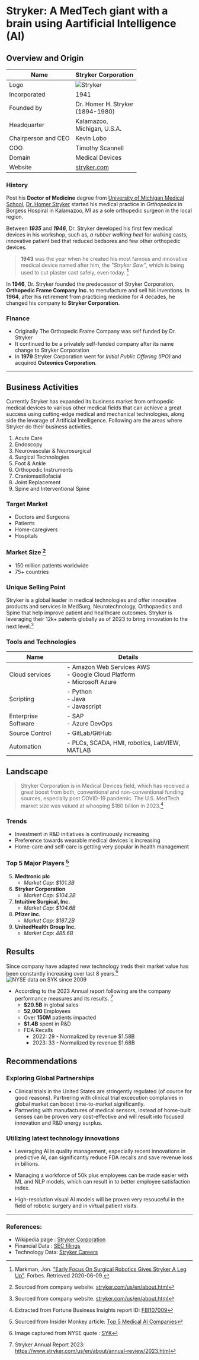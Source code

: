 # Stryker: A MedTech giant with a brain using Aartificial Intelligence (AI)

## Overview and Origin

| Name | Stryker Corporation |
|---|---|
| Logo | ![Stryker](logo.png) |
| Incorporated | 1941 |
| Founded by | Dr. Homer H. Stryker <br/>(1894-1980) |
| Headquarter | Kalamazoo, <br/>Michigan, U.S.A. |
| Chairperson and CEO | Kevin Lobo |
| COO | Timothy Scannell |
| Domain | Medical Devices |
| Website | [stryker.com](https://www.stryker.com/) |

### History
Post his **Doctor of Medicine** degree from [University of Michigan Medical School](https://en.wikipedia.org/wiki/University_of_Michigan_Medical_School), [Dr. Homer Stryker](https://en.wikipedia.org/wiki/Homer_Stryker) started his medical practice in _Orthopedics_ in Borgess Hospiral in Kalamazoo, MI as a sole orthopedic surgeon in the local region.

Between **_1935_** and **_1946_**, Dr. Stryker developed his first few medical devices in his workshop, such as, _a rubber walking heel_ for walking casts, innovative patient bed that reduced bedsores and  few other orthopedic devices.

> **1943** was the year when he created his most famous and innovative medical device named after him, the _"Stryker Saw"_, which is being used to cut plaster cast safely, even today. [^1]

In **1946**, Dr. Stryker founded the predecessor of Stryker Corporation, **Orthopedic Frame Company Inc.** to menufacture and sell his inventions. In **1964**, after his retirement from practicing medicine for 4 decades, he changed his company to **Stryker Corporation**.

### Finance
* Originally The Orthopedic Frame Company was self funded by Dr. Stryker
* It continued to be a privately self-funded company after its name change to Stryker Corporation
* In **1979** Stryker Corporation went for _Initial Public Offering (IPO)_ and acquired **Osteonics Corporation**.
---
## Business Activities

Currently Stryker has expanded its business market from orthopedic medical devices to various other medical fields that can achieve a great success using cutting-edge medical and mechanical technologies, along side the levarage of Artificial Intelligence. Following are the areas where Stryker do their business activities.

1. Acute Care
2. Endoscopy
3. Neurovascular & Neurosurgical
4. Surgical Technologies
5. Foot & Ankle
6. Orthopedic Instruments
7. Craniomaxillofacial
8. Joint Replacement
9. Spine and Interventional Spine

### Target Market
- Doctors and Surgeons
- Patients
- Home-caregivers
- Hospitals

### Market Size [^2]
- 150 million patients worldwide
- 75+ countries

### Unique Selling Point
Stryker is a global leader in medical technologies and offer innovative products and services in MedSurg, Neurotechnology, Orthopaedics and Spine that help improve patient and healthcare outcomes. Stryker is leveraging their 12k+ patents globally as of 2023 to bring innovation to the next level.[^2]

### Tools and Technologies
| Name | Details |
|---|---|
| Cloud services | - Amazon Web Services AWS<br/> -  Google Cloud Platform<br/> - Microsoft Azure |
| Scripting | - Python<br/> - Java<br/> - Javascript |
| Enterprise Software | - SAP <br/> - Azure DevOps |
| Source Control | - GitLab/GitHub |
| Automation | - PLCs, SCADA, HMI, robotics, LabVIEW, MATLAB |



## Landscape

> Stryker Corporation is in Medical Devices field, which has received a great boost from both, conventional and non-conventional funding sources, especially post COVID-19 pandemic. The U.S. MedTech market size was valued at whooping $180 billion in 2023.[^3]

### Trends
- Investment in R&D initiatives is continuously increasing
- Preference towards wearable medical devices is increasing
- Home-care and self-care is getting very popular in health management

### Top 5 Major Players [^4]
5. **Medtronic plc**
    - *Market Cap: $101.3B*
4. **Stryker Corporation**
    - *Market Cap: $104.2B*
3. **Intuitive Surgical, Inc.**
    - *Market Cap: $104.6B*
2. **Pfizer inc.**
    - *Market Cap: $187.2B*
1. **UnitedHealth Group Inc.**
    - *Market Cap: 485.6B*
## Results

Since company have adapted new technology treds their market value has been constantly increasing over last 8 years.[^5]
![NYSE data on SYK since 2009](SYK_NYSE_2009.png)

* According to the 2023 Annual report following are the company performance measures and its results. [^6]
    * **$20.5B** in global sales
    * **52,000** Employees
    * Over **150M** patients impacted
    * **$1.4B** spent in R&D
    * FDA Recalls
        * 2022: 29 - Normalized by revenue $1.58B
        * 2023: 33 - Normalized by revenue $1.68B

## Recommendations

### Exploring Global Partnerships
- Clinical trials in the United States are stringently regulated (of cource for good reasons). Partnering with clinical trial excecution complanies in global market can boost time-to-market significantly.
- Partnering with manufactures of medical sensors, instead of home-built senses can be proven very cost-effective and will result into focused innovation and R&D energy surplus.

### Utilizing latest technology innovations
- Leveraging AI in quality management, especially recent innovations in predictive AI, can significantly reduce FDA recalls and save revenue loss in billions.

- Managing a workforce of 50k plus employees can be made easier with ML and NLP models, which can result in to better employee satisfaction index.

- High-resolution visual AI models will be proven very resouceful in the field of robotic surgery and in virtual patient visits.

---
### References:
- Wikipedia page : [Stryker Corporation](https://en.wikipedia.org/wiki/Stryker_Corporation)
- Financial Data : [SEC filings](https://www.sec.gov/cgi-bin/browse-edgar?action=getcompany&CIK=SYK)
- Technology Data: [Stryker Careers](https://careers.stryker.com/)

[^1]: Markman, Jon. ["Early Focus On Surgical Robotics Gives Stryker A Leg Up"](https://www.forbes.com/sites/jonmarkman/2019/08/30/early-focus-on-surgical-robotics-gives-stryker-a-leg-up/). Forbes. Retrieved 2020-06-09.
[^2]: Sourced from company website. [stryker.com/us/en/about.html](https://www.stryker.com/us/en/about.html)
[^3]: Extracted from Fortune Business Insights report ID: [FBI107009](https://www.fortunebusinessinsights.com/u-s-medical-devices-market-107009)
[^4]: Sourced from Insider Monkey article: [Top 5 Medical AI Companies](https://www.insidermonkey.com/blog/top-5-medical-ai-companies-1203900/)
[^5]: Image captured from NYSE quote : [SYK](https://www.nyse.com/quote/XNYS:SYK)
[^6]: Stryker Annual Report 2023: https://www.stryker.com/us/en/about/annual-review/2023.html